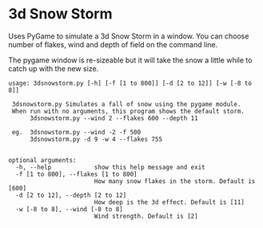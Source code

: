 # 3d Snow Storm
Uses PyGame to simulate a 3d Snow Storm in a window. You can choose number of flakes, wind and depth of field on the command line.

The pygame window is re-sizeable but it will take the snow a little while to catch up with the new size. 

```
usage: 3dsnowstorm.py [-h] [-f [1 to 800]] [-d [2 to 12]] [-w [-8 to 8]]

 3dsnowstorm.py Simulates a fall of snow using the pygame module.
 When run with no arguments, this program shows the default storm.
      3dsnowstorm.py --wind 2 --flakes 600 --depth 11

 eg.  3dsnowstorm.py --wind -2 -f 500
      3dsnowstorm.py -d 9 -w 4 --flakes 755


optional arguments:
  -h, --help            show this help message and exit
  -f [1 to 800], --flakes [1 to 800]
                        How many snow flakes in the storm. Default is [600]
  -d [2 to 12], --depth [2 to 12]
                        How deep is the 3d effect. Default is [11]
  -w [-8 to 8], --wind [-8 to 8]
                        Wind strength. Default is [2]
```
